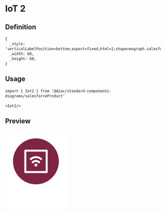 # IoT 2

## Definition

```
{
  _style: 'verticalLabelPosition=bottom;aspect=fixed;html=1;shape=mxgraph.salesforce.iot2;',
  _width: 60,
  _height: 60,
}
```

## Usage

```
import { Iot2 } from '@diac/standard-components-diagrams/salesforceProduct'

<Iot2/>
```

## Preview

<img src="./iot-2.png" width="200"/>
